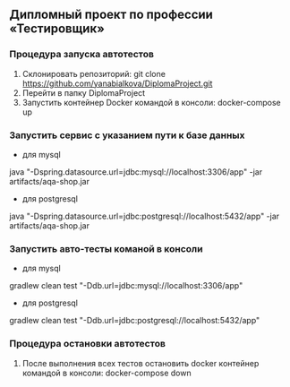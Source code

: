 <h2> Дипломный проект по профессии «Тестировщик» </h2>

<h3> Процедура запуска автотестов </h3>

1. Склонировать репозиторий: git clone https://github.com/yanabialkova/DiplomaProject.git
2. Перейти в папку DiplomaProject
3. Запустить контейнер Docker командой в консоли: docker-compose up

<h3> Запустить сервис с указанием пути к базе данных </h3>

* для mysql

java "-Dspring.datasource.url=jdbc:mysql://localhost:3306/app" -jar artifacts/aqa-shop.jar

* для postgresql

java "-Dspring.datasource.url=jdbc:postgresql://localhost:5432/app" -jar artifacts/aqa-shop.jar

<h3> Запустить авто-тесты команой в консоли </h3>

* для mysql

gradlew clean test "-Ddb.url=jdbc:mysql://localhost:3306/app"

* для postgresql

gradlew clean test "-Ddb.url=jdbc:postgresql://localhost:5432/app"

<h3> Процедура остановки автотестов </h3> 

1. После выполнения всех тестов остановить docker контейнер командой в консоли: docker-compose down
 


